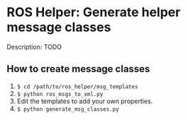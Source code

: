 # ROS Helper: Generate helper message classes

Description: TODO

## How to create message classes

1. `$ cd /path/to/ros_helper/msg_templates`
1. `$ python ros_msgs_to_xml.py`
1. Edit the templates to add your own properties.
1. `$ python generate_msg_classes.py`
